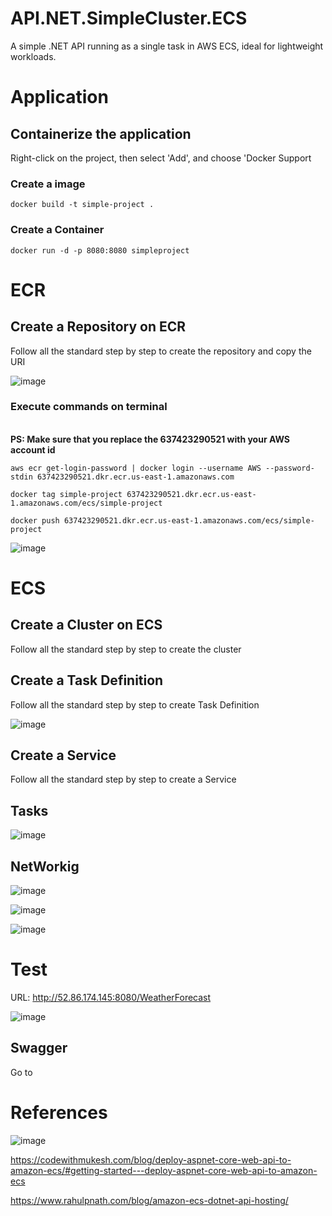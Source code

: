 # API.NET.SimpleCluster.ECS
A simple .NET API running as a single task in AWS ECS, ideal for lightweight workloads.

# Application

## Containerize the application
Right-click on the project, then select 'Add', and choose 'Docker Support

### Create a image
```
docker build -t simple-project .
```

### Create a Container
```
docker run -d -p 8080:8080 simpleproject
```


# ECR

## Create a Repository on ECR
Follow all the standard step by step to create the repository and copy the URI

![image](https://github.com/user-attachments/assets/a7a44d5c-3e9c-4eda-82a8-1cfa136c830f)

### Execute commands on terminal

</br> **PS: Make sure that you replace the 637423290521 with your AWS account id**


```
aws ecr get-login-password | docker login --username AWS --password-stdin 637423290521.dkr.ecr.us-east-1.amazonaws.com
```


```
docker tag simple-project 637423290521.dkr.ecr.us-east-1.amazonaws.com/ecs/simple-project
```

```
docker push 637423290521.dkr.ecr.us-east-1.amazonaws.com/ecs/simple-project
```
![image](https://github.com/user-attachments/assets/b58f6598-1072-45e4-9386-6faa54c3c42f)


# ECS


## Create a Cluster on ECS
Follow all the standard step by step to create the cluster


## Create a Task Definition

Follow all the standard step by step to create Task Definition

![image](https://github.com/user-attachments/assets/6cb7db1f-8164-4ab0-8d74-230deb9176df)

## Create a Service
Follow all the standard step by step to create a Service

## Tasks

![image](https://github.com/user-attachments/assets/6cb08703-013b-406d-a52c-6cd1584d06bb)

## NetWorkig

![image](https://github.com/user-attachments/assets/45234274-f429-4a12-8186-8e1ad7ed56ea)

![image](https://github.com/user-attachments/assets/1dc89ea3-85cd-412c-a587-6242035d287d)

![image](https://github.com/user-attachments/assets/4c230736-19e1-4c50-a216-b879d4b32108)


# Test

URL: http://52.86.174.145:8080/WeatherForecast

![image](https://github.com/user-attachments/assets/1d7ca59a-2af8-4c2c-95c7-f716e37b60b9)


## Swagger
Go to 

# References

![image](https://github.com/user-attachments/assets/8d69fcb7-92d9-4e38-bd2c-417871df1459)

https://codewithmukesh.com/blog/deploy-aspnet-core-web-api-to-amazon-ecs/#getting-started---deploy-aspnet-core-web-api-to-amazon-ecs

https://www.rahulpnath.com/blog/amazon-ecs-dotnet-api-hosting/
